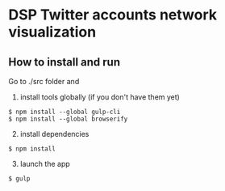 # DSP Twitter accounts network visualization

## How to install and run

Go to ./src folder and

1. install tools globally (if you don't have them yet)

  ```
  $ npm install --global gulp-cli
  $ npm install --global browserify
  ```

2. install dependencies 

  ```
  $ npm install
  ```

3. launch the app

  ```
  $ gulp
  ```



